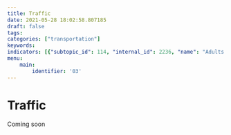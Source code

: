 ```yaml
---
title: Traffic
date: 2021-05-28 18:02:58.807185
draft: false
tags: 
categories: ["transportation"]
keywords: 
indicators: [{"subtopic_id": 114, "internal_id": 2236, "name": "Adults Reporting Driving in the Last 30 Days", "URL": "https://a816-dohbesp.nyc.gov/IndicatorPublic/VisualizationData.aspx?id=2236,719b87,114,Summarize"}, {"subtopic_id": 114, "internal_id": 2237, "name": "Adults Reporting Messaging While Driving in the Last 30 Days", "URL": "https://a816-dohbesp.nyc.gov/IndicatorPublic/VisualizationData.aspx?id=2237,719b87,114,Summarize"}, {"subtopic_id": 114, "internal_id": 2238, "name": "Adults Reporting Speeding in the Last 30 Days", "URL": "https://a816-dohbesp.nyc.gov/IndicatorPublic/VisualizationData.aspx?id=2238,719b87,114,Summarize"}, {"subtopic_id": 114, "internal_id": 2113, "name": "Traffic Density- Annual Vehicle Miles Traveled for Cars", "URL": "https://a816-dohbesp.nyc.gov/IndicatorPublic/VisualizationData.aspx?id=2113,719b87,114,Summarize"}]
menu:
    main:
        identifier: '03'
---
```

# Traffic
Coming soon



